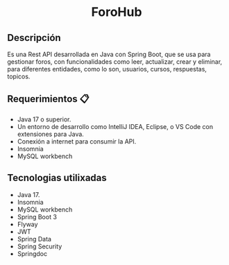 <h1 align =center>ForoHub</h1> 
<h2>Descripción</h2>
Es una Rest API desarrollada en Java con Spring Boot, que se usa para gestionar foros, con funcionalidades como leer, actualizar, crear y eliminar, para diferentes entidades, como lo son, usuarios, cursos, respuestas, topicos.

<h2>Requerimientos 📋</h2>
<ul>
<li>Java 17 o superior.</li>
<li>Un entorno de desarrollo como IntelliJ IDEA, Eclipse, o VS Code con extensiones para Java.</li>
<li>Conexión a internet para consumir la API.</li>
<li>Insomnia</li>
<li>MySQL workbench </li>
</ul>

<h2>Tecnologias utilixadas</h2>
<ul>
<li>Java 17.</li>
<li>Insomnia</li>
<li>MySQL workbench </li>
<li>Spring Boot 3 </li>
<li>Flyway</li>
<li>JWT</li>
<li>Spring Data</li>
<li>Spring Security</li>
<li>Springdoc</li>
</ul>

